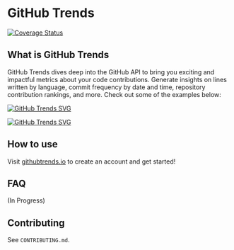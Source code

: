 # GitHub Trends

[![Coverage Status](https://coveralls.io/repos/github/avgupta456/github-trends/badge.svg?t=jQQ3FK)](https://coveralls.io/github/avgupta456/github-trends)

## What is GitHub Trends

GitHub Trends dives deep into the GitHub API to bring you exciting and impactful metrics about your code contributions. Generate insights on lines written by language, commit frequency by date and time, repository contribution rankings, and more. Check out some of the examples below:

[![GitHub Trends SVG](https://api.githubtrends.io/user/avgupta456/svg/langs?use_percent=False)](https://githubtrends.io)

[![GitHub Trends SVG](https://api.githubtrends.io/user/avgupta456/svg/repos)](https://githubtrends.io)

## How to use

Visit [githubtrends.io](https://www.githubtrends.io) to create an account and get started!

## FAQ

(In Progress)

## Contributing

See `CONTRIBUTING.md`.
